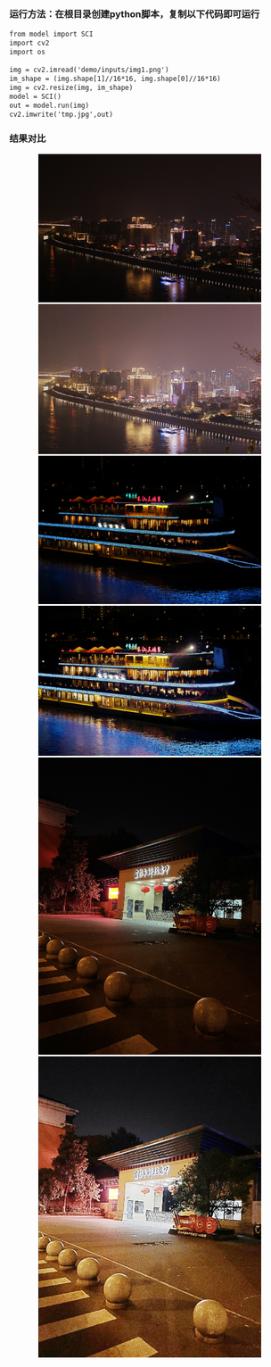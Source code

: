 ### 运行方法：在根目录创建python脚本，复制以下代码即可运行
```angular2html
from model import SCI
import cv2
import os

img = cv2.imread('demo/inputs/img1.png')
im_shape = (img.shape[1]//16*16, img.shape[0]//16*16)
img = cv2.resize(img, im_shape)
model = SCI()
out = model.run(img)
cv2.imwrite('tmp.jpg',out)
```

### 结果对比
 <div class="half" style="text-align: center;">
   <img src="../../demo/inputs/img1.png" width="400"/> <img src="../../demo/outputs/SCI/img1.png" width="400"/>
</div>
 <div class="half" style="text-align: center;">
   <img src="../../demo/inputs/img2.png" width="400"/> <img src="../../demo/outputs/SCI/img2.png" width="400"/>
</div>
 <div class="half" style="text-align: center;">
   <img src="../../demo/inputs/img4.png" width="400"/> <img src="../../demo/outputs/SCI/img4.png" width="400"/>
</div>






